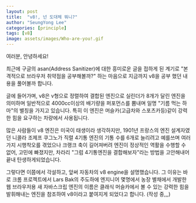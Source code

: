 ```yaml
---
layout: post
title:  "v8!, 넌 도대체 뭐니?"
author: "SeungYong Lee"
categories: [principle]
tags: [v8]
image: assets/images/Who-are-you!.gif
---
```

여러분, 안녕하세요!

최근에 구글의 asan(Address Sanitizer)에 대한 흥미로운 글을 접하게 된 계기로 "본격적으로 브라우저 취약점을 공부해볼까?" 하는 마음으로 지금까지 v8을 공부 했던 내용을 풀어볼까 합니다.

글에 들어가며, v8은 v형으로 정렬하여 결합된 엔진으로 실린더가 8개가 달린 엔진을 의미하며 일반적으로 4000cc이상의 배기량을 퍼포먼스를 뿜내며 일명 "기름 먹는 하마"의 별칭을 가지고 있습니다. 특히 이 엔진은 머슬카(고급차와 스포츠카등)같이 강력한 힘을 요구하는 차량에서 사용됩니다. 

많은 사람들이 v8 엔진은 미국이 태생이라 생각하지만, 1901년 프랑스의 엔진 설계자였던 니콜라 조제프 쿠그노가 직렬 4기통 엔진의 기통 수를 6개로 늘리려고 예를쓰며 여러가지 시행착오를 겪었으나 크랭크 축이 길어져버려 엔진이 정상적인 역활을 수행할 수 없어, 고민에 빠졌지만, 차라리 "그럼 4기통엔진을 결합해보자"라는 방법을 고안해내어 끝내 탄생하게되었습니다.

그렇다면 이쯤에서 각설하고, 앞써 자동차의 v8 engine을 설명했습니다. 그 이유는 바로 크롬 프로젝트에서 Lars Bak의 주도하에 엔지니어 몇명에서 농장 별채에서 개발한 웹 브라우저용 새 자바스크립 엔진의 이름은 클래식 머슬카에서 볼 수 있는 강력한 힘을 발휘해내는 엔진을 참조하여 v8이라고 붙여지게 되었다고 합니다.
(작성 중,,,)